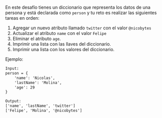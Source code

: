 En este desafío tienes un diccionario que representa los datos de una persona y está declarada como `person` y tu reto es realizar las siguientes tareas en orden:

1. Agregar un nuevo atributo llamado `twitter` con el valor `@nicobytes`
1. Actualizar el atributo `name` con el valor `Felipe`
1. Eliminar el atributo `age`.
1. Imprimir una lista con las llaves del diccionario.
1. Imprimir una lista con los valores del diccionario.

Ejemplo:

```txt
Input:
person = {
    'name': 'Nicolas',
    'lastName': 'Molina',
    'age': 29
}

Output:
['name', 'lastName', 'twitter']
['Felipe', 'Molina', '@nicobytes']
```